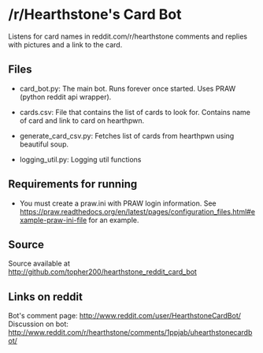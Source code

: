 /r/Hearthstone's Card Bot
==========================

Listens for card names in reddit.com/r/hearthstone comments and replies with
pictures and a link to the card.

Files
--------------
 - card_bot.py: The main bot. Runs forever once started. Uses PRAW (python reddit api wrapper).

 - cards.csv: File that contains the list of cards to look for. Contains name of
   card and link to card on hearthpwn.

 - generate_card_csv.py: Fetches list of cards from hearthpwn using beautiful soup.

 - logging_util.py: Logging util functions

Requirements for running
--------------
 - You must create a praw.ini with PRAW login information. See
   https://praw.readthedocs.org/en/latest/pages/configuration_files.html#example-praw-ini-file
   for an example.

Source
--------------
Source available at http://github.com/topher200/hearthstone_reddit_card_bot 

Links on reddit
--------------
Bot's comment page: http://www.reddit.com/user/HearthstoneCardBot/
Discussion on bot: http://www.reddit.com/r/hearthstone/comments/1ppjab/uhearthstonecardbot/

